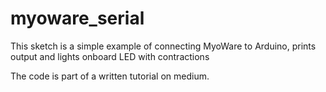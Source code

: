 # myoware_serial
This sketch is a simple example of connecting MyoWare to Arduino, prints output and lights onboard LED with contractions

The code is part of a written tutorial on medium. 
